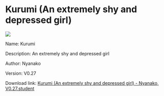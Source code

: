 # Kurumi (An extremely shy and depressed girl)

<img src = "https://raw.githubusercontent.com/Arbiter1223/Koukou-Gurashi-Custom-Students/master/Students/Files/Kurumi%20(An%20extremely%20shy%20and%20depressed%20girl).png">

Name: Kurumi

Description: An extremely shy and depressed girl

Author: Nyanako

Version: V0.27

Download link: <a href="https://raw.githubusercontent.com/Arbiter1223/Koukou-Gurashi-Custom-Students/master/Students/Files/Kurumi%20(An%20extremely%20shy%20and%20depressed%20girl)%20-%20Nyanako%2C%20V0.27.student">Kurumi (An extremely shy and depressed girl) - Nyanako, V0.27.student</a>
